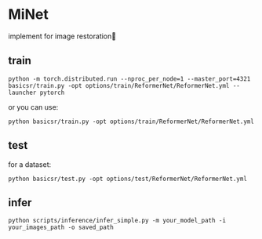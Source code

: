 # MiNet
implement for image restoration🚀


## train
```
python -m torch.distributed.run --nproc_per_node=1 --master_port=4321 basicsr/train.py -opt options/train/ReformerNet/ReformerNet.yml --launcher pytorch
```
or you can use:
```
python basicsr/train.py -opt options/train/ReformerNet/ReformerNet.yml
```

## test
for a dataset:
```
python basicsr/test.py -opt options/test/ReformerNet/ReformerNet.yml
```

## infer
```
python scripts/inference/infer_simple.py -m your_model_path -i your_images_path -o saved_path
```

